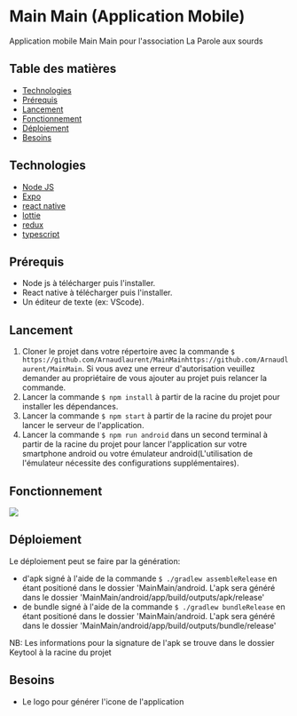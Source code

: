 # Main Main (Application Mobile)

Application mobile Main Main pour l'association La Parole aux sourds

## Table des matières

- [Technologies](#Technologies)
- [Prérequis](#Prérequis)
- [Lancement](#Lancement)
- [Fonctionnement](#Fonctionnement)
- [Déploiement](#Déploiement)
- [Besoins](#Besoins)

## Technologies

- [Node JS](https://nodejs.org/fr/about/)
- [Expo](https://expo.io/)
- [react native](https://reactnative.dev/)
- [lottie](https://lottiefiles.com/tag/reactnative)
- [redux](https://redux.js.org/)
- [typescript](https://www.typescriptlang.org/)

## Prérequis

- Node js à télécharger puis l'installer.
- React native à télécharger puis l'installer.
- Un éditeur de texte (ex: VScode).

## Lancement

1. Cloner le projet dans votre répertoire avec la commande `$ https://github.com/Arnaudlaurent/MainMainhttps://github.com/Arnaudlaurent/MainMain`. Si vous avez une erreur d'autorisation veuillez demander au propriétaire de vous ajouter au projet puis relancer la commande.
2. Lancer la commande `$ npm install` à partir de la racine du projet pour installer les dépendances.
3. Lancer la commande `$ npm start` à partir de la racine du projet pour lancer le serveur de l'application.
4. Lancer la commande `$ npm run android` dans un second terminal à partir de la racine du projet pour lancer l'application sur votre smartphone android ou votre émulateur android(L'utilisation de l'émulateur nécessite des configurations supplémentaires).

## Fonctionnement

![](./assets/fonctionnement.gif)

## Déploiement

Le déploiement peut se faire par la génération:

- d'apk signé à l'aide de la commande `$ ./gradlew assembleRelease` en étant positioné dans le dossier 'MainMain/android. L'apk sera généré dans le dossier 'MainMain/android/app/build/outputs/apk/release'
- de bundle signé à l'aide de la commande `$ ./gradlew bundleRelease` en étant positioné dans le dossier 'MainMain/android. L'apk sera généré dans le dossier 'MainMain/android/app/build/outputs/bundle/release'

NB: Les informations pour la signature de l'apk se trouve dans le dossier Keytool à la racine du projet

## Besoins

- Le logo pour générer l'icone de l'application
